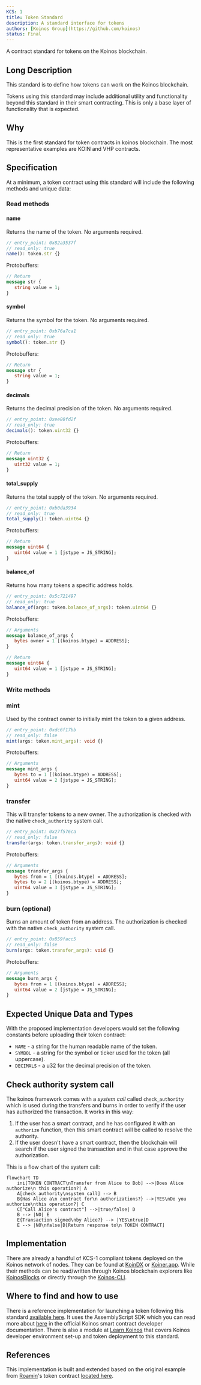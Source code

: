 ```yaml
---
KCS: 1
title: Token Standard
description: A standard interface for tokens
authors: [Koinos Group](https://github.com/koinos)
status: Final
---
```


A contract standard for tokens on the Koinos blockchain.

## Long Description

This standard is to define how tokens can work on the Koinos blockchain.

Tokens using this standard may include additional utility and functionality beyond this standard in their smart contracting. This is only a base layer of functionality that is expected.

## Why

This is the first standard for token contracts in koinos blockchain. The most representative examples are KOIN and VHP contracts.

## Specification

At a minimum, a token contract using this standard will include the following methods and unique data:

### Read methods

#### name

Returns the name of the token. No arguments required.

```ts
// entry_point: 0x82a3537f
// read_only: true
name(): token.str {}
```

Protobuffers:

```proto
// Return
message str {
   string value = 1;
}
```

#### symbol

Returns the symbol for the token. No arguments required.

```ts
// entry_point: 0xb76a7ca1
// read_only: true
symbol(): token.str {}
```

Protobuffers:

```proto
// Return
message str {
   string value = 1;
}
```

#### decimals

Returns the decimal precision of the token. No arguments required.

```ts
// entry_point: 0xee80fd2f
// read_only: true
decimals(): token.uint32 {}
```

Protobuffers:

```proto
// Return
message uint32 {
   uint32 value = 1;
}
```

#### total_supply

Returns the total supply of the token. No arguments required.

```ts
// entry_point: 0xb0da3934
// read_only: true
total_supply(): token.uint64 {}
```

Protobuffers:

```proto
// Return
message uint64 {
   uint64 value = 1 [jstype = JS_STRING];
}
```

#### balance_of

Returns how many tokens a specific address holds.

```ts
// entry_point: 0x5c721497
// read_only: true
balance_of(args: token.balance_of_args): token.uint64 {}
```

Protobuffers:

```proto
// Arguments
message balance_of_args {
   bytes owner = 1 [(koinos.btype) = ADDRESS];
}

// Return
message uint64 {
   uint64 value = 1 [jstype = JS_STRING];
}
```

### Write methods

### mint

Used by the contract owner to initially mint the token to a given address.

```ts
// entry_point: 0xdc6f17bb
// read_only: false
mint(args: token.mint_args): void {}
```

Protobuffers:

```proto
// Arguments
message mint_args {
   bytes to = 1 [(koinos.btype) = ADDRESS];
   uint64 value = 2 [jstype = JS_STRING];
}
```

### transfer

This will transfer tokens to a new owner. The authorization is checked with the native `check_authority` system call.

```ts
// entry_point: 0x27f576ca
// read_only: false
transfer(args: token.transfer_args): void {}
```

Protobuffers:

```proto
// Arguments
message transfer_args {
   bytes from = 1 [(koinos.btype) = ADDRESS];
   bytes to = 2 [(koinos.btype) = ADDRESS];
   uint64 value = 3 [jstype = JS_STRING];
}
```

### burn (optional)

Burns an amount of token from an address. The authorization is checked with the native `check_authority` system call.

```ts
// entry_point: 0x859facc5
// read_only: false
burn(args: token.transfer_args): void {}
```

Protobuffers:

```proto
// Arguments
message burn_args {
   bytes from = 1 [(koinos.btype) = ADDRESS];
   uint64 value = 2 [jstype = JS_STRING];
}
```

## Expected Unique Data and Types

With the proposed implementation developers would set the following constants before uploading their token contract:

- `NAME` - a string for the human readable name of the token.
- `SYMBOL` - a string for the symbol or ticker used for the token (all uppercase).
- `DECIMALS` - a u32 for the decimal precision of the token.

## Check authority system call

The koinos framework comes with a _system call_ called `check_authority` which is used during the transfers and burns in order to verify if the user has authorized the transaction. It works in this way:

1. If the user has a smart contract, and he has configured it with an `authorize` function, then this smart contract will be called to resolve the authority.
2. If the user doesn't have a smart contract, then the blockchain will search if the user signed the transaction and in that case approve the authorization.

This is a flow chart of the system call:

```mermaid
flowchart TD
    ini[TOKEN CONTRACT\nTransfer from Alice to Bob] -->|Does Alice authorize\n this operation?| A
    A[check_authority\nsystem call] --> B
    B{Has Alice a\n contract for\n authorizations?} -->|YES\nDo you authorize\nthis operation?| C
    C["Call Alice's contract"] -->|true/false| D
    B --> |NO| E
    E{Transaction signed\nby Alice?} --> |YES\ntrue|D
    E --> |NO\nfalse|D[Return response to\n TOKEN CONTRACT]
```

## Implementation

There are already a handful of KCS-1 compliant tokens deployed on the Koinos network of nodes. They can be found at [KoinDX](https://app.koindx.com/swap) or [Koiner.app](https://koiner.app/). While their methods can be read/written through Koinos blockchain explorers like [KoinosBlocks](https://koinosblocks.com/) or directly through the [Koinos-CLI](https://github.com/koinos/koinos-cli).

## Where to find and how to use

There is a reference implementation for launching a token following this standard [available here](https://github.com/roaminro/koinos-sdk-as-examples/tree/main/token). It uses the AssemblyScript SDK which you can read more about [here](https://docs.koinos.io/quickstart/contract-developer-guide/) in the official Koinos smart contract developer documentation. There is also a module at [Learn Koinos](https://learnkoinos.xyz/docs/modules/) that covers Koinos developer environment set-up and token deployment to this standard.

## References

This implementation is built and extended based on the original example from [Roamin](https://github.com/roaminro)'s token contract [located here](https://github.com/roaminro/koinos-sdk-as-examples/tree/main/token).
